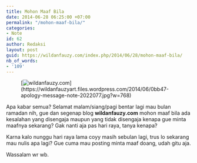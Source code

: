 ```yaml
---
title: Mohon Maaf Bila
date: 2014-06-28 06:25:00 +07:00
permalink: "/mohon-maaf-bila/"
categories:
- Note
id: 62
author: Redaksi
layout: post
guid: https://wildanfauzy.com/index.php/2014/06/28/mohon-maaf-bila/
nb_of_words:
- '109'
---
```


<figure class="wp-block-image size-large">[<img src="https://wildanfauzyart.files.wordpress.com/2014/06/0bb47-apology-message-note-2022077.jpg?w=768" alt="wildanfauzy.com" title="wildanfauzy.com" data-recalc-dims="1" />](https://wildanfauzyart.files.wordpress.com/2014/06/0bb47-apology-message-note-2022077.jpg?w=768)</figure> 

Apa kabar semua? Selamat malam/siang/pagi bentar lagi mau bulan ramadan nih, gue dan segenap blog **wildanfauzy.com**&nbsp;mohon maaf bila ada kesalahan yang disengaja maupun yang tidak disengaja kenapa gue minta maafnya sekarang? Gak nanti aja pas hari raya, tanya kenapa?

Karna kalo nunggu hari raya lama coyy masih sebulan lagi, trus lo sekarang mau nulis apa lagi? Gue cuma mau posting minta maaf doang, udah gitu aja.

Wassalam wr wb.